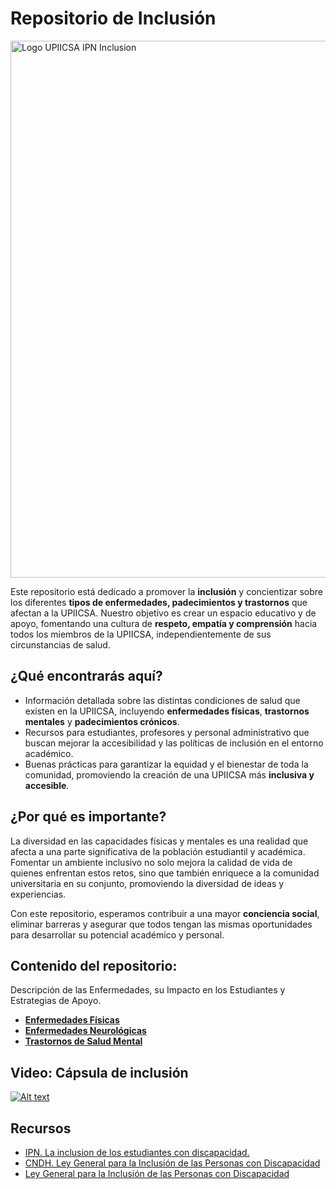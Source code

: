 # Repositorio de Inclusión

<img width="859" alt="Logo UPIICSA IPN Inclusion" src="https://github.com/user-attachments/assets/1efbd3ad-8ad3-43d1-a2be-267342173b94">

Este repositorio está dedicado a promover la **inclusión** y concientizar sobre los diferentes **tipos de enfermedades, padecimientos y trastornos** que afectan a la UPIICSA. Nuestro objetivo es crear un espacio educativo y de apoyo, fomentando una cultura de **respeto, empatía y comprensión** hacia todos los miembros de la UPIICSA, independientemente de sus circunstancias de salud.
  
## ¿Qué encontrarás aquí?

- Información detallada sobre las distintas condiciones de salud que existen en la UPIICSA, incluyendo **enfermedades físicas**, **trastornos mentales** y **padecimientos crónicos**.
- Recursos para estudiantes, profesores y personal administrativo que buscan mejorar la accesibilidad y las políticas de inclusión en el entorno académico.
- Buenas prácticas para garantizar la equidad y el bienestar de toda la comunidad, promoviendo la creación de una UPIICSA más **inclusiva y accesible**.

## ¿Por qué es importante?

La diversidad en las capacidades físicas y mentales es una realidad que afecta a una parte significativa de la población estudiantil y académica. Fomentar un ambiente inclusivo no solo mejora la calidad de vida de quienes enfrentan estos retos, sino que también enriquece a la comunidad universitaria en su conjunto, promoviendo la diversidad de ideas y experiencias.

Con este repositorio, esperamos contribuir a una mayor **conciencia social**, eliminar barreras y asegurar que todos tengan las mismas oportunidades para desarrollar su potencial académico y personal.

## Contenido del repositorio:

Descripción de las Enfermedades, su Impacto en los Estudiantes y Estrategias de Apoyo.

- **[Enfermedades Físicas](.Enfermedades/Fisicas.md)**
- **[Enfermedades Neurológicas](.Enfermedades/Neurologicas.md)**   
- **[Trastornos de Salud Mental](.Enfermedades/Salud_Mental.md)**

## Video: Cápsula de inclusión

[![Alt text](https://img.youtube.com/vi/uxlXGsOeY3g/0.jpg)](https://www.youtube.com/watch?v=uxlXGsOeY3g)

## Recursos

- [IPN. La inclusion de los estudiantes con discapacidad.](https://www.ipn.mx/assets/files/innovacion/docs/Innovacion-Educativa-79/La-inclusion-de-los-estudiantes-con-discapacidad-en-dos-universidades.pdf)
- [CNDH. Ley General para la Inclusión de las Personas con Discapacidad](http://appweb.cndh.org.mx/biblioteca/archivos/pdfs/66_Ley_General_Discapacidad.pdf)
- [Ley General para la Inclusión de las Personas con Discapacidad](https://www.diputados.gob.mx/LeyesBiblio/pdf/LGIPD.pdf)
